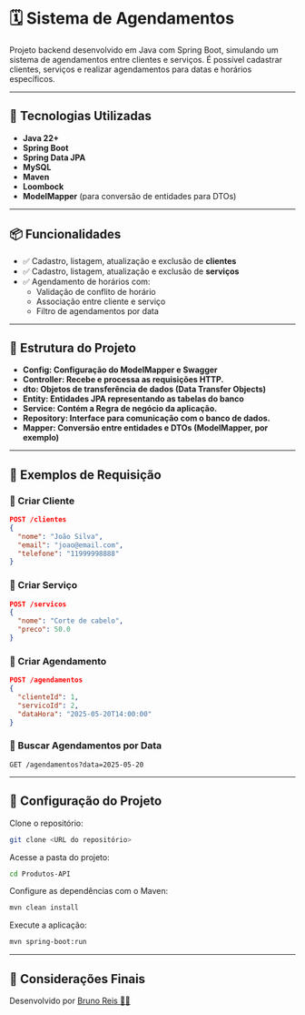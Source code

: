 # 🗓️ Sistema de Agendamentos

Projeto backend desenvolvido em Java com Spring Boot, simulando um sistema de agendamentos entre clientes e serviços. É possível cadastrar clientes, serviços e realizar agendamentos para datas e horários específicos.

---

## 🚀 Tecnologias Utilizadas

- **Java 22+**
- **Spring Boot**
- **Spring Data JPA**
- **MySQL**
- **Maven**
- **Loombock**
- **ModelMapper** (para conversão de entidades para DTOs)

---

## 📦 Funcionalidades

- ✅ Cadastro, listagem, atualização e exclusão de **clientes**
- ✅ Cadastro, listagem, atualização e exclusão de **serviços**
- ✅ Agendamento de horários com:
  - Validação de conflito de horário
  - Associação entre cliente e serviço
  - Filtro de agendamentos por data

---

## 📁 Estrutura do Projeto

- **Config: Configuração do ModelMapper e Swagger**
- **Controller: Recebe e processa as requisições HTTP.**
- **dto: Objetos de transferência de dados (Data Transfer Objects)**
- **Entity: Entidades JPA representando as tabelas do banco**
- **Service: Contém a Regra de negócio da aplicação.**
- **Repository: Interface para comunicação com o banco de dados.**
- **Mapper: Conversão entre entidades e DTOs (ModelMapper, por exemplo)**
---

## 🧪 Exemplos de Requisição

### 🔹 Criar Cliente

```json
POST /clientes
{
  "nome": "João Silva",
  "email": "joao@email.com",
  "telefone": "11999998888"
}
```

### 🔹 Criar Serviço

```json
POST /servicos
{
  "nome": "Corte de cabelo",
  "preco": 50.0
}
```

### 🔹 Criar Agendamento

```json
POST /agendamentos
{
  "clienteId": 1,
  "servicoId": 2,
  "dataHora": "2025-05-20T14:00:00"
}
```

### 🔹 Buscar Agendamentos por Data

```
GET /agendamentos?data=2025-05-20
```

---

## 🔧 Configuração do Projeto

Clone o repositório:

```bash
git clone <URL do repositório>
```

Acesse a pasta do projeto:

```bash
cd Produtos-API
```

Configure as dependências com o Maven:

```bash
mvn clean install
```

Execute a aplicação:

```bash
mvn spring-boot:run
```
---
## 📌 Considerações Finais
Desenvolvido por [Bruno Reis 👨‍💻](https://www.linkedin.com/in/bruno-reis-oliveira/)

